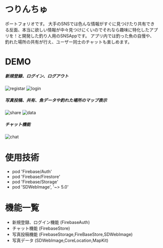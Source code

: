 # つりんちゅ

ポートフォリオです。
大手のSNSでは色んな情報がすぐに見つけたり共有できる反面、本当に欲しい情報が中々見つけにくいのでそれなら趣味に特化したアプリを！と開発した釣り人用のSNSAppです。
アプリ内では釣った魚の自慢や、釣れた場所の共有が行え、ユーザー同士のチャットも楽しめます。
 
# DEMO

##### 新規登録、ログイン、ログアウト
 
![registar](https://user-images.githubusercontent.com/65961408/104734490-b2fa1c00-5783-11eb-9784-e56b858dc934.gif)
![login](https://user-images.githubusercontent.com/65961408/104663189-cf5c7100-570f-11eb-88d2-ac9b4bce6652.gif)


##### 写真投稿、共有、魚データや釣れた場所のマップ表示

![share](https://user-images.githubusercontent.com/65961408/104789407-5412c200-57d8-11eb-99ef-17292c6b6b8c.gif)
![data](https://user-images.githubusercontent.com/65961408/108494728-3bbc2880-72eb-11eb-8e82-cc7a67f8ee83.gif)

##### チャット機能

![chat](https://user-images.githubusercontent.com/65961408/104741335-6961ff00-578c-11eb-936e-ab20ae203fed.gif)

 
# 使用技術
 
* pod 'Firebase/Auth'
* pod 'Firebase/Firestore'
* pod 'Firebase/Storage'
* pod 'SDWebImage', '~> 5.0'
 
# 機能一覧
* 新規登録、ログイン機能
(FirebaseAuth)
* チャット機能
(FirebaseStore)
* 写真投稿機能
(FirebaseStorage,FireBaseStore,SDWebImage)
* 写真データ
(SDWebImage,CoreLocation,MapKit)
